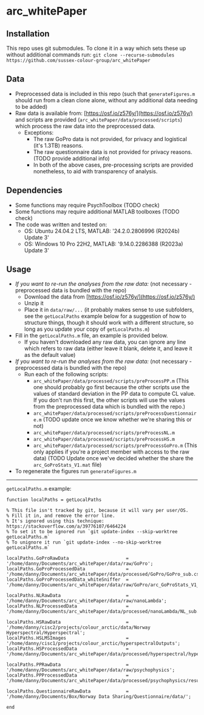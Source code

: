 # arc_whitePaper

## Installation
This repo uses git submodules.
To clone it in a way which sets these up without additional commands run: `git clone --recurse-submodules https://github.com/sussex-colour-group/arc_whitePaper`

## Data
- Preprocessed data is included in this repo (such that `generateFigures.m` should run from a clean clone alone, without any additional data needing to be added)
- Raw data is available from: [https://osf.io/z576y/](https://osf.io/z576y/) and scripts are provided (`arc_whitePaper/data/processed/scripts`) which process the raw data into the preprocessed data. 
    - Exceptions:
        - The raw GoPro data is not provided, for privacy and logistical (it's 1.3TB) reasons.
        - The raw questionnaire data is not provided for privacy reasons. (TODO provide additional info)
        - In both of the above cases, pre-processing scripts are provided nonetheless, to aid with transparency of analysis. 

## Dependencies
- Some functions may require PsychToolbox (TODO check)
- Some functions may require additional MATLAB toolboxes (TODO check)
- The code was written and tested on:
    - OS: Ubuntu 24.04.2 LTS, MATLAB: '24.2.0.2806996 (R2024b) Update 3'
    - OS: Windows 10 Pro 22H2, MATLAB: '9.14.0.2286388 (R2023a) Update 3'

## Usage

- _If you want to re-run the analyses from the raw data:_ (not necessary - preprocessed data is bundled with the repo)
    - Download the data from [https://osf.io/z576y/](https://osf.io/z576y/)
    - Unzip it
    - Place it in `data/raw/...` (it probably makes sense to use subfolders, see the `getLocalPaths` example below for a suggestion of how to structure things, though it should work with a different structure, so long as you update your copy of `getLocalPaths.m`)
- Fill in the `getLocalPaths.m` file, an example is provided below.
    - If you haven't downloaded any raw data, you can ignore any line which refers to raw data (either leave it blank, delete it, and leave it as the default value)
- _If you want to re-run the analyses from the raw data:_ (not necessary - preprocessed data is bundled with the repo)
    - Run each of the following scripts:
        - `arc_whitePaper/data/processed/scripts/preProcessPP.m` (This one should probably go first because the other scripts use the values of standard deviation in the PP data to compute CL value. If you don't run this first, the other scripts will use the values from the preprocessed data which is bundled with the repo.)
        - `arc_whitePaper/data/processed/scripts/preProcessQuestionnaire.m` (TODO update once we know whether we're sharing this or not)
        - `arc_whitePaper/data/processed/scripts/preProcessNL.m` 
        - `arc_whitePaper/data/processed/scripts/preProcessHS.m`
        - `arc_whitePaper/data/processed/scripts/preProcessGoPro.m` (This only applies if you're a project member with access to the raw data) (TODO Update once we've decided whether the share the `arc_GoProStats_V1.mat` file)
- To regenerate the figures run `generateFigures.m`

---

`getLocalPaths.m` example:
```
function localPaths = getLocalPaths

% This file isn't tracked by git, because it will vary per user/OS.
% Fill it in, and remove the error line.
% It's ignored using this technique: https://stackoverflow.com/a/39776107/6464224
% To set it to be ignored run `git update-index --skip-worktree getLocalPaths.m`
% To unignore it run `git update-index --no-skip-worktree getLocalPaths.m`

localPaths.GoProRawData                     = '/home/danny/Documents/arc_whitePaper/data/raw/GoPro';
localPaths.GoProProcessedData               = '/home/danny/Documents/arc_whitePaper/data/processed/GoPro/GoPro_sub.csv';
localPaths.GoProProcessedData_whiteSniffer  = '/home/danny/Documents/arc_whitePaper/data/raw/GoPro/arc_GoProStats_V1_whiteSniffer.mat';

localPaths.NLRawData                        = '/home/danny/Documents/arc_whitePaper/data/raw/nanoLambda';
localPaths.NLProcessedData                  = '/home/danny/Documents/arc_whitePaper/data/processed/nanoLambda/NL_sub.csv';

localPaths.HSRawData                        = '/home/danny/cisc2/projects/colour_arctic/data/Norway Hyperspectral/Hyperspectral';
localPaths.HSLMSImages                      = '/home/danny/cisc1/projects/colour_arctic/hyperspectralOutputs';
localPaths.HSProcessedData                  = '/home/danny/Documents/arc_whitePaper/data/processed/hyperspectral/hyperspectralMBmeans.mat';

localPaths.PPRawData                        = '/home/danny/Documents/arc_whitePaper/data/raw/psychophysics';
localPaths.PPProcessedData                  = '/home/danny/Documents/arc_whitePaper/data/processed/psychophysics/resultsTable.csv';

localPaths.QuestionnaireRawData             = '/home/danny/Documents/Box/Norway Data Sharing/Questionnaire/data/';

end
```
